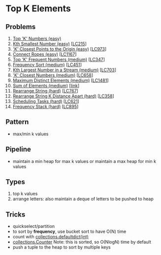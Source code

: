 # Top K Elements

## Problems

1. [Top 'K' Numbers (easy)](Top-'K'-Numbers-(easy).py)
1. [Kth Smallest Number (easy)](Kth-Smallest-Number-(easy).py)
[[LC215](https://leetcode.com/problems/kth-largest-element-in-an-array/)]
1. ['K' Closest Points to the Origin (easy)]('K'-Closest-Points-to-the-Origin-(easy).py)
[[LC973](https://leetcode.com/problems/k-closest-points-to-origin/)]
1. [Connect Ropes (easy)](Connect-Ropes-(easy).py)
[[LC1167](https://leetcode.com/problems/minimum-cost-to-connect-sticks/)]
1. [Top 'K' Frequent Numbers (medium)](Top-'K'-Frequent-Numbers-(medium).py)
[[LC347](https://leetcode.com/problems/top-k-frequent-elements/)]
1. [Frequency Sort (medium)](Frequency-Sort-(medium).py)
[[LC451](https://leetcode.com/problems/sort-characters-by-frequency/)]
1. [Kth Largest Number in a Stream (medium)](Kth-Largest-Number-in-a-Stream-(medium).py)
[[LC703](https://leetcode.com/problems/kth-largest-element-in-a-stream/)]
1. ['K' Closest Numbers (medium)]('K'-Closest-Numbers-(medium).py)
[[LC658](https://leetcode.com/problems/find-k-closest-elements/)]
1. [Maximum Distinct Elements (medium)](Maximum-Distinct-Elements-(medium).py)
[[LC1481](https://leetcode.com/problems/least-number-of-unique-integers-after-k-removals/)]
1. [Sum of Elements (medium)](Sum-of-Elements-(medium).py)
[[link](https://www.geeksforgeeks.org/sum-elements-k1th-k2th-smallest-elements/)]
1. [Rearrange String (hard)](Rearrange-String-(hard).py)
[[LC767](https://leetcode.com/problems/reorganize-string/)]
1. [Rearrange String K Distance Apart (hard)](Rearrange-String-K-Distance-Apart-(hard).py)
[[LC358](https://leetcode.com/problems/rearrange-string-k-distance-apart/)]
1. [Scheduling Tasks (hard)](Scheduling-Tasks-(hard).py)
[[LC621](https://leetcode.com/problems/task-scheduler/)]
1. [Frequency Stack (hard)](Frequency-Stack-(hard).py)
[[LC895](https://leetcode.com/problems/maximum-frequency-stack/)]

## Pattern

- max/min k values

## Pipeline

- maintain a min heap for max k values or 
maintain a max heap for min k values

## Types

1. top k values
1. arrange letters: also maintain a deque of letters to be pushed to heap

## Tricks

- quickselect/partition
- to sort by **frequency**, use bucket sort to have O(N) time 
- count with [collections.defaultdict(int)](https://docs.python.org/3/library/collections.html#collections.defaultdict)
- [collections.Counter](https://docs.python.org/3/library/collections.html#collections.Counter) Note: this is sorted, so O(NlogN) time by default
- push a tuple to the heap to sort by multiple keys
